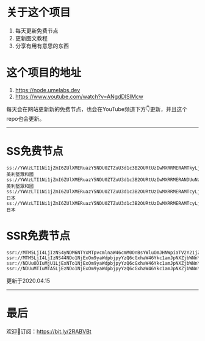 # 关于这个项目
1. 每天更新免费节点
2. 更新图文教程
3. 分享有用有意思的东西

# 这个项目的地址
1. https://node.umelabs.dev
2. https://www.youtube.com/watch?v=ANgdDISlMcw

每天会在网站更新新的免费节点，也会在YouTube频道下方👇更新，并且这个repo也会更新。







---

# SS免费节点

```http
ss://YWVzLTI1Ni1jZmI6ZUlXMERuazY5NDU0ZTZuU3d1c3B2OURtUzIwMXRRMERAMTkyLjI0MC4xMjMuMjY6ODA5OQ==#美利堅眾和國
ss://YWVzLTI1Ni1jZmI6ZUlXMERuazY5NDU0ZTZuU3d1c3B2OURtUzIwMXRRMERANDUuNzkuNzcuMjM0OjgwOTk=#美利堅眾和國
ss://YWVzLTI1Ni1jZmI6ZUlXMERuazY5NDU0ZTZuU3d1c3B2OURtUzIwMXRRMERAMTcyLjEwNC4xMTYuMjMyOjgwOTk=#日本
ss://YWVzLTI1Ni1jZmI6ZUlXMERuazY5NDU0ZTZuU3d1c3B2OURtUzIwMXRRMERAMTcyLjEwNC44OS4yMDo4MDk5#日本
```

# SSR免费节点

```http
ssr://MTM5LjI4LjIzNS4yNDM6NTYxMTpvcmlnaW46cmM0OnBsYWluOmJHNWpiaTV2Y21jZ2FHZzUvP29iZnNwYXJhbT0mcmVtYXJrcz01clNiNXAySjU1LTJRUSZncm91cD1URzVqYmk1dmNtYw
ssr://MTM5LjI4LjIzNS44NDo1NjExOm9yaWdpbjpyYzQ6cGxhaW46Ykc1amJpNXZjbWNnYUdnNS8_b2Jmc3BhcmFtPSZyZW1hcmtzPTVyU2I1cDJKNTUtMlFnJmdyb3VwPVRHNWpiaTV2Y21j
ssr://NDUuODIuMjU1LjExNTo1NjExOm9yaWdpbjpyYzQ6cGxhaW46Ykc1amJpNXZjbWNnYUdnNS8_b2Jmc3BhcmFtPSZyZW1hcmtzPTVyU2I1cDJKNTUtMlF3Jmdyb3VwPVRHNWpiaTV2Y21j
ssr://NDUuMTIuMTA5LjEzNDo1NjExOm9yaWdpbjpyYzQ6cGxhaW46Ykc1amJpNXZjbWNnYUdnNS8_b2Jmc3BhcmFtPSZyZW1hcmtzPTVyU2I1cDJKNTUtMlJBJmdyb3VwPVRHNWpiaTV2Y21j
```

更新于2020.04.15

---

# 最后
欢迎👏订阅：https://bit.ly/2RABVBt